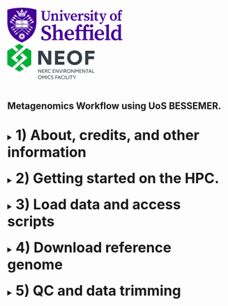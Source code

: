 <img src="images/shef_logo.png"
     alt="Sheffield University Icon"
     style="left; margin-right: 30px;" />
<img src="images/NEOF.png"
    alt="NEOF Icon"
    style="left; margin-right: 10px;" />
<br>
<br>
## Metagenomics Workflow using UoS BESSEMER.
<br>
<font size="4">
<details><summary><font size="6"><b>1) About, credits, and other information</b></font></summary>
  <br>
  <br>
  This HPC tutorial is based largely upon the NEOF Shotgun Metagenomics Workshop written by Sam Haldenby and Matthew R. Gemmell.
  
  Whilst it has been written for use with The University of Sheffield's
  [BESSEMER](https://docs.hpc.shef.ac.uk/en/latest/bessemer/index.html) system,
  the below should be applicable to any GNU/Linux based HPC system, with
  appropriate modification (your mileage may vary).

  Code which the user (that's you) must run is highlighted in a code block like this:
  ```
  I am code - you must run me
  ```
  Sometimes the desired output from a command is included in the code block as a comment.
  For example:
  ```
  Running this command
  # Should produce this output
  ```

  Filepaths within normal text are within single quote marks, like this:

  '/home/user/a_file_path'
  <br><br>
  Contact: Katy Maher //  kathryn.maher@sheffield.ac.uk
  </details>
<br>
<details><summary><font size="6"><b>2) Getting started on the HPC.</b></font></summary>
  <br>
  <br>
  <font size="4"><b>2.1) Access the HPC</b></font>
  <br>
  To access the BESSEMER high-performance computer (HPC) you must be connected
  to the university network - this can be achieved remotely by using the
  virtual private network (VPN) service.

  [Please see the university IT pages for details on how to connect to the VPN.](https://students.sheffield.ac.uk/it-services/vpn)

  Once connected to the VPN you also need to connect to the HPC using a secure shell (SSH)
  connection. This can be achieved using the command line on your system or a software package
  such as [MobaXterm](https://mobaxterm.mobatek.net/).

  [See the university pages for guidance on how to connect to the VPN](https://docs.hpc.shef.ac.uk/en/latest/hpc/index.html).

  <br>
  <font size="4"><b>2.2) Access a worker node on BESSEMER</b></font>
  <br>
  Once you have successfully logged into BESSEMER, you need to access a worker node:

  ```
  srun --pty bash -l
  ```
  You should see that the command prompt has changed from

  ```
  [<user>@bessemer-login2 ~]$
  ```
  to
  ```
  [<user>@bessemer-node001 ~]$
  ```
  ...where \<user\> is your The University of Sheffield (TUoS) IT username.

  
  <br>
  <font size="4"><b>2.3) Load the Genomics Software Repository</b></font>
  <br>
  The Genomics Software Repository contains several pre-loaded pieces of software
  useful for a range of genomics-based analyses, including this one.
  
  Type:
  ```
  source ~/.bash_profile
  ```
  
  Did you receive the following message when you accessed the worker node?
  ```
  Your account is set up to use the Genomics Software Repository
  ```

  If so, you are set up and do not need to do the following step.
  If not, enter the following:
  ```
  echo -e "if [[ -e '/usr/local/extras/Genomics' ]];\nthen\n\tsource /usr/local/extras/Genomics/.bashrc\nfi" >> $HOME/.bash_profile
  ```
  ...and then re-load your profile:
  ```
  source ~/.bash_profile
  ```
  Upon re-loading, you should see the message relating to the Genomics Software Repository above.
  
<br>
  <font size="4"><b>2.4) Set up your conda profile</b></font>
  <br>
  If you have never run conda before on the Bessemer you might have to initialise your conda, to do this type:
  
  ```
  conda init bash
  ```
  
  You will then be asked to reopen your current shell. Log out and then back into Bessemer and then continue. 
  <br>
  
  <font size="4"><b>2.5) Running scripts on the HPC cluster</b></font>
  <br>
  
  To add our job to the job scheduler, we would submit the shell scripts using 'qsub'
  (don't do this its simply an example).

  ```
  ## EXAMPLE, DON'T RUN
  qsub scripts/example_script.sh
  ```

  We could then view the job that we have submitted to the job queue using 'squeue'.

  ```
  squeue --me

  ```

  The job will then receive the allocated resources, the task will run, and the appropriate output files generated.
  In the following workflow, since the output from a particular step is often the input for the next step, you need
  to wait for each job to finish before submitting the next.


  <br>
  <font size="4"><b>2.6) Passing command line arguments to a script</b></font>
  <br>
  As well as running the standardised scripts there are some parameters which will be unique to you, or
  your project. For example, these might be your genome name.<br>

  To run a script with these extra parameters (termed 'arguments') we supply them on the command line with a 'flag'.
  For example, you might supply your genome file name to a script using the '-g' flag as

  ```
  a_demo_script.sh -g my_orgamism.fa
  ```
  </details>
  <br>

  <details><summary><font size="6"><b>3) Load data and access scripts</b></font></summary>
  <br>
  <br>
  <font size="4"><b>3.1) Create a working directory and load your data</b></font>
  <br>
  You should work in the directory '/fastdata' on BESSEMER as this allows shared access to your files
  and commands, useful for troubleshooting.

  Check if you already have a directory in '/fastdata' by running the command exactly as it appears below.

  ```
  ls /fastdata/$USER
  ```

  If you receive the message
  ```
  ls: cannot access /fastdata/<user>: No such file or directory
  ```
  Then you need to create a new folder in '/fastdata' using the command exactly as it appears below:

  ```
  mkdir -m 0755 /fastdata/$USER
  ```

  Create new subdirectories to keep your scripts and raw data organised:
  ```
  mkdir /fastdata/$USER/my_project
  mkdir /fastdata/$USER/my_project/scripts
  mkdir /fastdata/$USER/my_project/raw_data
  mkdir /fastdata/$USER/my_project/genome
  ```
<br>
  <font size="4"><b>3.2) Required data inputs</b></font>
  <br>
  For this workflow, you need to provide the raw, paired-end DNA sequence data
  and also a reference genome to align this data to.
  <br>
  <br>
  <font size="4"><b>3.3) Load required data onto the HPC</b></font>
  <br>
  There are a couple of ways to get access to your data. If you have generated the data/genome
  yourself/through NEOF you will need to copy this over to your raw data folder. 
  
  If this is the case you need to contact NEOF staff and they will be able to tell you 
  where to copy this data from.

  If, for example, your data directory was called 'NEOF_project_010123' and the genome directory 
  'genome_010123', then you would copy it onto your raw_data and genome directories with the following:
  
  ```
  cp -r /fastdata/bo4kma_shared/NEOF_project_010122/* /fastdata/$USER/my_project/raw_data/
  cp -r /fastdata/bo4kma_shared/genome_010123/* /fastdata/$USER/my_project/genome/
  ```

  Alternatively, to copy data from your personal computer onto the HPC you need to use a file transfer
  application such as 'scp' (advanced), MobaXterm, or [FileZilla](https://filezilla-project.org/).
  Ensure to copy the data into your '/fastdata/<user>my_project/raw_data' folder and genome into 
  '/fastdata/<user>my_project/genome' folder.
  
  Another option is to download the data from a data repository such as the [NCBI SRA](https://www.ncbi.nlm.nih.gov/sra). More on this below.

  Run 'ls' on your 'raw_data' folder and you should see something like the following
  
  ```
  ls raw_data
  # sample1_R1_001.fq.gz
  # sample1_R2_001.fq.gz
  # sample2_R1_001.fq.gz
  # sample2_R2_001.fq.gz
  ```
  Make sure that you have removed any `tar.gz` files and any files labelled unclassified, e.g. `Unclassified_R1` `Unclassified_R2`. 
  <br>

  The workflow assumes that the '/fastdata/<user>my_project/raw_data' directory contains sequence data that is:

  * Paired (two files per biological sample)

  * Demultiplexed

  * FASTQ format

  * (optional, but recommended) in the compressed .gz format
  <br>
  
  Run 'ls' on your 'genome' folder and you should see something like the following (if you have copied over a genome file that you have generated with NEOF).

  
  ```
  ls genome
  # genome.fasta
  ```
  If you don't yet have a genome file in this folder do not worry. We will cover downloading publically accessible genomes in the following chapter.
  
 

  <br>
  <br>
  <b><font size="4">3.4) Copy the analysis scripts</b></font>
  <br>
  Download the scripts from this github repository and then copy them into your scripts folder. You can then delete the github download.

  ```
  git clone "https://github.com/ewan-harney/SNPs-discovery-for-Fluidigm"
  cp SNPs-discovery-for-Fluidigm/scripts/* /fastdata/$USER/my_project/scripts
  rm -rf SNPs-discovery-for-Fluidigm
  ```
   </details>
  <br>
 
 <details><summary><font size="6"><b>4)  Download reference genome</b></font></summary>
  <br>
  <br>
  
  Now we are set up we are ready to start preparing your data. The first thing you want to do is to add your reference genome. 
  <br>
  If you have not generated the genome file yourself and it is available on a public repository you can use the 
  '01_download_geome.sh' script. 
  <br>
  This script downloads your genome and then indexes it using [bwa index](https://bio-bwa.sourceforge.net/bwa.shtml) ready for aligning your data later.
    <br><br>
  To download your genome, submit the '01_download_geome.sh' script as shown below. First remember to navigate to your '/fastdata/$USER/my_project' directory
  <br><br>
  <b>The command line arguments you must supply are:</b><br>
  - the download link for your genome (-w)
  - the file name for your genome (-g)
  <br><br>
  
  ``` 
 qsub scripts/01_download_genome.sh \
 -w https://ftp.ncbi.nlm.nih.gov/genomes/all/GCA/017/639/245/GCA_017639245.1_MMon_1.0/GCA_017639245.1_MMon_1.0_genomic.fna.gz \
 -g GCA_017639245.1_MMon_1.0_genomic.fna.gz
  ```
 
 When the script has finished running you should have a genome and index files in your genome directory. 
 
 <br>
 If you have added your genome to your genome folder manually you can index it by typing the following into the command line.
 
 <br><br>
  
  ``` 
  source ~/.bash_profile
  bwa index genome/genome_name.fa
  ```

   
</details>
  <br> 
       
 <details><summary><font size="6"><b>5)  QC and data trimming</b></font></summary>
  <br>
  <br>    
  <font size="4"><b>5.1) Initial quality checking</b></font>
  <br>
  The next step is to check the quality of your fastq files and then perform quality trimming.
  
  First you will run the script to generate the quality plots. This first runs [fastqc](https://www.bioinformatics.babraham.ac.uk/projects/fastqc/) on each sample separately. 
  [MultiQC](https://multiqc.info) is then run to generate a combined quality plot. Two MultiQC plots are generated, one for all forward reads and one for reverse reads. These 
  can be found in the 'fastqc' folder when the script has finished running.
  <br><br>
  <b>The command line arguments you must supply are:</b><br>
  - the file extension for your forward reads (-f)
  - the file extension for your reverse reads (-r)
  <br><br>
  
   <br>
  
  
  ```   
 qsub scripts/02_fastqc.sh -f _1.fastq.gz -r _2.fastq.gz
  ``` 
  
  <br>
  For most datasets:

- The quality decreases towards the end of the reads
- The R2 reads have poorer quality than the R1 reads
- The read sizes have a range compared to all being one size. However, most of the reads are towards the long end of the range.
<br>
  <br>
  <font size="4"><b>5.2) Running trimmomatic</b></font>
  <br>
  
  Generally, even if data is looking good we would carry out quality control to get rid of any poor data that is masked by the very good data and to remove any adapter sequences.
   <br>
   <br>
  In the next step we will carry out quality control for the fastq files. 
  
  Quality control generally comes in two forms:

  1. Trimming: This is directly cutting off bits of sequence. This is typical in the form of trimming off low quality bases from the end of reads and trimming off adapters at the start of reads.
  2. Filtering: This occurs when entire reads are removed. A typical occurrence of this is when a read is too short as we do not want reads below a certain length.

  To carry this out, we are going to use [Trimmomatic](http://www.usadellab.org/cms/index.php?page=trimmomatic).

  
  <br>
  To run Trimmomatic we will use the '04_trimmomatic.sh' script. This has many optional parameters you can use for filtering and trimming your data. 
  By default this script assumes you are using paired end daya and the phred quality encoding is phred33 (like most Illumina data).
  <br>
  <b>The command line arguments you must supply are:</b><br>
  
  - the file extension for your forward reads (-f)
  - the file extension for your reverse reads (-r)
  <br><br>
  
  <b>Optionally, you can also supply:</b><br>
  
  - parameters for ILLUMINACLIP (-k).
  - parameters for SLIDINGWINDOW (-s)
  - parameters for LEADING (-l)
  - parameters for TRAILING (-t)
  - parameters for CROP (-c)
  - parameters for HEADCROP (-h)
  - parameters for MINLEN (-m) 
  <br><br>

  More details of the optional parameters can be found below or in the [trimmomatic manual](http://www.usadellab.org/cms/index.php?page=trimmomatic)
  
  - ILLUMINACLIP: These settings are used to find and remove Illumina adapters. First, a fasta file of known adapter sequences is given, followed by the number of mismatches allowed between the adapter and read sequence and then thresholds for how accurate the alignment is between the adapter and read sequence.
  - SLIDINGWINDOW: This specifies to scan the read quality over a 4 bp window, cutting when the average quality drops below 30.
  - LEADING: The minimum quality value required to keep a base at the start of the read.
  - TRAILING: The minimum quality value required to keep a base at the end of the read.
  - CROP: Cut the read to a specified length
  - HEADCROP: Cut the specified number of bases from the start of the read
  - MINLEN: This specifies the minimum length of a read to keep; any reads shorter than 50 bp are discarded.
    <br><br>
  An example of how to run 'trimmomatic' can be found below. Ensure the 'TruSeq3-PE-2.fa' located in the 'scripts' directory is moved to your 'my_project' directory before running this command.
 
  The trimmed files can be found in the 'trim' directory when complete.
 
 <br><br>
 
 ```   
 qsub scripts/03_trimmomatic.sh -f _1.fastq.gz -r _2.fastq.gz \
 -k ILLUMINACLIP:TruSeq3-PE-2.fa:2:30:12 \
 -s SLIDINGWINDOW:4:30 \
 -m MINLEN:80
 ``` 

<br>
  <br>
  <font size="4"><b>5.3) Re-check the quality</b></font>
  <br>

  Now we have run trimmomatic we can check how successful our quality control has been but running fastQC and MultiQC again. These 
  can be found in the 'fastqc2' folder when the script has finished running.
   <br><br>
  
   <br> 

  ```   
 qsub scripts/04_fastqc2.sh
  ```   
  <br><br>
  If you are not satisfied with the quality or number of reads retained after filtering you can go back to the trimmomatic step and repeat the quality control but changing the parameters.
  
  </details>
  <br>
  
 

